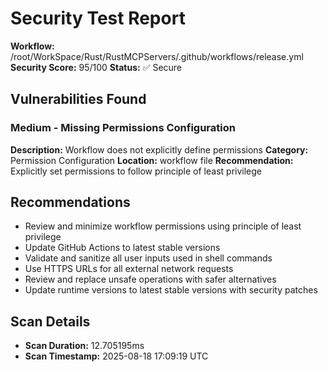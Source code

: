 # Security Test Report

**Workflow:** /root/WorkSpace/Rust/RustMCPServers/.github/workflows/release.yml
**Security Score:** 95/100
**Status:** ✅ Secure

## Vulnerabilities Found

### Medium - Missing Permissions Configuration

**Description:** Workflow does not explicitly define permissions
**Category:** Permission Configuration
**Location:** workflow file
**Recommendation:** Explicitly set permissions to follow principle of least privilege

## Recommendations

- Review and minimize workflow permissions using principle of least privilege
- Update GitHub Actions to latest stable versions
- Validate and sanitize all user inputs used in shell commands
- Use HTTPS URLs for all external network requests
- Review and replace unsafe operations with safer alternatives
- Update runtime versions to latest stable versions with security patches

## Scan Details

- **Scan Duration:** 12.705195ms
- **Scan Timestamp:** 2025-08-18 17:09:19 UTC
